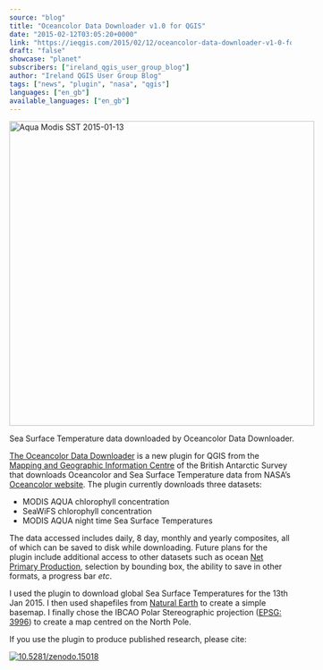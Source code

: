 ```yaml
---
source: "blog"
title: "Oceancolor Data Downloader v1.0 for QGIS"
date: "2015-02-12T03:05:20+0000"
link: "https://ieqgis.com/2015/02/12/oceancolor-data-downloader-v1-0-for-qgis/"
draft: "false"
showcase: "planet"
subscribers: ["ireland_qgis_user_group_blog"]
author: "Ireland QGIS User Group Blog"
tags: ["news", "plugin", "nasa", "qgis"]
languages: ["en_gb"]
available_languages: ["en_gb"]
---
```


<div class="wp-caption alignnone" id="attachment_702" style="width: 555px;"><a href="https://ieqgis.files.wordpress.com/2015/02/aqua-modis-sst-2015-01-13.png"><img alt="Aqua Modis SST 2015-01-13" class="wp-image-702 size-large" height="545" src="/img/subscribers/ireland_qgis_user_group_blog/oceancolor-data-downloader-v1-0-for-qgis/aqua-modis-sst-2015-01-13.webp" width="545"/></a><p class="wp-caption-text" id="caption-attachment-702">Sea Surface Temperature data downloaded by Oceancolor Data Downloader.</p></div>
<p><span style="color: #f7f9ff; text-decoration: underline;"><a href="https://github.com/antarctica/oceancolor_downloader">The Oceancolor Data Downloader</a></span> is a new plugin for QGIS from the <span style="color: #f7f9ff; text-decoration: underline;"><a href="http://www.antarctica.ac.uk//about_bas/our_organisation/eid/magic.php">Mapping and Geographic Information Centre</a></span> of the British Antarctic Survey that downloads Oceancolor and Sea Surface Temperature data from NASA’s <span style="color: #f7f9ff; text-decoration: underline;"><a href="http://oceancolor.gsfc.nasa.gov/">Oceancolor website</a></span>. The plugin currently downloads three datasets:</p>
<ul>
<li>MODIS AQUA chlorophyll concentration</li>
<li>SeaWiFS chlorophyll concentration</li>
<li>MODIS AQUA night time Sea Surface Temperatures</li>
</ul>
<p>The data accessed includes daily, 8 day, monthly and yearly composites, all of which can be saved to disk while downloading. Future plans for the plugin include additional access to other datasets such as ocean <span style="color: #f7f9ff; text-decoration: underline;"><a href="http://www.science.oregonstate.edu/ocean.productivity/">Net Primary Production</a></span>, selection by bounding box, the ability to save in other formats, a progress bar <em>etc</em>.</p>
<p>I used the plugin to download global Sea Surface Temperatures for the 13th Jan 2015. I then used shapefiles from <span style="color: #f7f9ff; text-decoration: underline;"><a href="http://www.naturalearthdata.com/">Natural Earth</a></span> to create a simple basemap. I finally chose the IBCAO Polar Stereographic projection (<span style="color: #f7f9ff; text-decoration: underline;"><a href="http://epsg.io/3996">EPSG: 3996</a></span>) to create a map centred on the North Pole.</p>
<p>If you use the plugin to produce published research, please cite:</p>
<p><a href="http://dx.doi.org/10.5281/zenodo.15018"><img alt="10.5281/zenodo.15018" src="/img/subscribers/ireland_qgis_user_group_blog/oceancolor-data-downloader-v1-0-for-qgis/zenodo.15018.svg"/></a></p>
